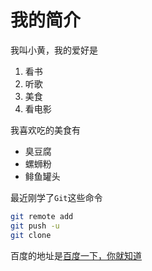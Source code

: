 # 我的简介
我叫小黄，我的爱好是
1. 看书
2. 听歌
3. 美食
4. 看电影

我喜欢吃的美食有
* 臭豆腐
* 螺蛳粉
* 鲱鱼罐头

最近刚学了`Git`这些命令
```bash
git remote add
git push -u
git clone
```

百度的地址是[百度一下，你就知道](https://www.baidu.com)